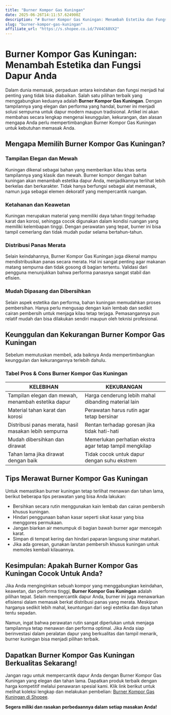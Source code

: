 ```yaml
---
title: "Burner Kompor Gas Kuningan"
date: 2025-06-26T14:11:57.624900Z
description: "# Burner Kompor Gas Kuningan: Menambah Estetika dan Fungsi Dapur Anda..."
slug: "burner-kompor-gas-kuningan"
affiliate_url: "https://s.shopee.co.id/7V44C68VX2"
---
```

# Burner Kompor Gas Kuningan: Menambah Estetika dan Fungsi Dapur Anda

Dalam dunia memasak, perpaduan antara keindahan dan fungsi menjadi hal penting yang tidak bisa diabaikan. Salah satu pilihan terbaik yang menggabungkan keduanya adalah **Burner Kompor Gas Kuningan**. Dengan tampilannya yang elegan dan performa yang handal, burner ini menjadi solusi sempurna untuk dapur modern maupun tradisional. Artikel ini akan membahas secara lengkap mengenai keunggulan, kekurangan, dan alasan mengapa Anda perlu mempertimbangkan Burner Kompor Gas Kuningan untuk kebutuhan memasak Anda.

## Mengapa Memilih Burner Kompor Gas Kuningan?

### Tampilan Elegan dan Mewah

Kuningan dikenal sebagai bahan yang memberikan kilau khas serta tampilannya yang klasik dan mewah. Burner kompor dengan bahan kuningan akan menambah estetika dapur Anda, menjadikannya terlihat lebih berkelas dan berkarakter. Tidak hanya berfungsi sebagai alat memasak, namun juga sebagai elemen dekoratif yang mempercantik ruangan.

### Ketahanan dan Keawetan

Kuningan merupakan material yang memiliki daya tahan tinggi terhadap karat dan korosi, sehingga cocok digunakan dalam kondisi ruangan yang memiliki kelembapan tinggi. Dengan perawatan yang tepat, burner ini bisa tampil cemerlang dan tidak mudah pudar selama bertahun-tahun.

### Distribusi Panas Merata

Selain keindahannya, Burner Kompor Gas Kuningan juga dikenal mampu mendistribusikan panas secara merata. Hal ini sangat penting agar makanan matang sempurna dan tidak gosong di bagian tertentu. Validasi dari pengguna menunjukkan bahwa performa panasnya sangat stabil dan efisien.

### Mudah Dipasang dan Dibersihkan

Selain aspek estetika dan performa, bahan kuningan memudahkan proses pembersihan. Hanya perlu mengusap dengan kain lembab dan sedikit cairan pembersih untuk menjaga kilau tetap terjaga. Pemasangannya pun relatif mudah dan bisa dilakukan sendiri maupun oleh teknisi profesional.

## Keunggulan dan Kekurangan Burner Kompor Gas Kuningan

Sebelum memutuskan membeli, ada baiknya Anda mempertimbangkan keunggulan dan kekurangannya terlebih dahulu.

### Tabel Pros & Cons Burner Kompor Gas Kuningan

| KELEBIHAN | KEKURANGAN |
|------------|--------------|
| Tampilan elegan dan mewah, menambah estetika dapur | Harga cenderung lebih mahal dibanding material lain |
| Material tahan karat dan korosi | Perawatan harus rutin agar tetap bersinar |
| Distribusi panas merata, hasil masakan lebih sempurna | Rentan terhadap goresan jika tidak hati-hati |
| Mudah dibersihkan dan dirawat | Memerlukan perhatian ekstra agar tetap tampil mengkilap |
| Tahan lama jika dirawat dengan baik | Tidak cocok untuk dapur dengan suhu ekstrem |

## Tips Merawat Burner Kompor Gas Kuningan

Untuk memastikan burner kuningan tetap terlihat menawan dan tahan lama, berikut beberapa tips perawatan yang bisa Anda lakukan:

- Bersihkan secara rutin menggunakan kain lembab dan cairan pembersih khusus kuningan.
- Hindari penggunaan bahan kasar seperti sikat kasar yang bisa menggores permukaan.
- Jangan biarkan air menumpuk di bagian bawah burner agar mencegah karat.
- Simpan di tempat kering dan hindari paparan langsung sinar matahari.
- Jika ada goresan, gunakan larutan pembersih khusus kuningan untuk memoles kembali kilauannya.

## Kesimpulan: Apakah Burner Kompor Gas Kuningan Cocok Untuk Anda?

Jika Anda menginginkan sebuah kompor yang menggabungkan keindahan, keawetan, dan performa tinggi, **Burner Kompor Gas Kuningan** adalah pilihan tepat. Selain mempercantik dapur Anda, burner ini juga menawarkan efisiensi dalam memasak berkat distribusi panas yang merata. Meskipun harganya sedikit lebih mahal, keuntungan dari segi estetika dan daya tahan tentu sepadan.

Namun, ingat bahwa perawatan rutin sangat diperlukan untuk menjaga tampilannya tetap menawan dan performa optimal. Jika Anda siap berinvestasi dalam peralatan dapur yang berkualitas dan tampil menarik, burner kuningan bisa menjadi pilihan terbaik.

## Dapatkan Burner Kompor Gas Kuningan Berkualitas Sekarang!

Jangan ragu untuk mempercantik dapur Anda dengan Burner Kompor Gas Kuningan yang elegan dan tahan lama. Dapatkan produk terbaik dengan harga kompetitif melalui penawaran spesial kami. Klik link berikut untuk melihat koleksi lengkap dan melakukan pembelian: [Burner Kompor Gas Kuningan di Shopee](https://s.shopee.co.id/7V44C68VX2).

**Segera miliki dan rasakan perbedaannya dalam setiap masakan Anda!**